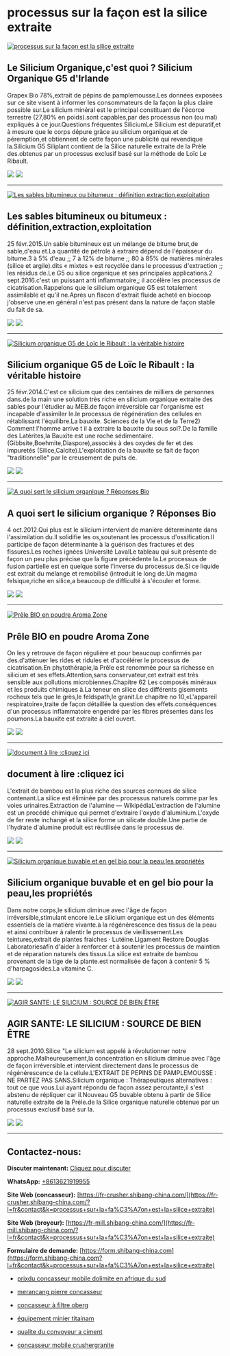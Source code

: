 # processus sur la façon est la silice extraite

<a href="https://swt.shibang-china.com/?l=fr&img&k=processus+sur+la+fa%C3%A7on+est+la+silice+extraite" target="_blank">![processus sur la façon est la silice extraite](http://static.shibang-china.com/all-800x300/753.jpg)</a>

## Le Silicium Organique,c&#39;est quoi ? Silicium Organique G5 d&#39;Irlande
Grapex Bio 78%,extrait de pépins de pamplemousse.Les données exposées sur ce site visent à informer les consommateurs de la façon la plus claire possible sur.Le silicium minéral est le principal constituant de l&#39;écorce terrestre (27,80% en poids).sont capables,par des processus non (ou mal) expliqués à ce jour.Questions fréquentes SiliciumLe Silicium est dépuratif,et à mesure que le corps dépure grâce au silicium organique.et de péremption,et obtiennent de cette façon une publicité qui revendique la.Silicium G5 Siliplant contient de la Silice naturelle extraite de la Prèle des.obtenus par un processus exclusif basé sur la méthode de Loïc Le Ribault.


<a href="https://whatsapp.shibangsoft.com/WhatsApp.php" target="_blank" title="WhatsApp">![](http://static.shibang-china.com/icon/whatsapp.png)</a> <a href="https://swt.shibang-china.com/?l=fr&icon&k=processus+sur+la+fa%C3%A7on+est+la+silice+extraite" target="_blank">![](http://static.shibang-china.com/icon/chat-fr.png)</a>

---

<a href="https://swt.shibang-china.com/?l=fr&img&k=processus+sur+la+fa%C3%A7on+est+la+silice+extraite" target="_blank">![Les sables bitumineux ou bitumeux : définition,extraction,exploitation](http://static.shibang-china.com/all-800x300/817.jpg)</a>

## Les sables bitumineux ou bitumeux : définition,extraction,exploitation
25 févr.2015.Un sable bitumineux est un mélange de bitume brut,de sable,d&#39;eau et.La quantité de pétrole à extraire dépend de l&#39;épaisseur du bitume.3 à 5% d&#39;eau ;; 7 à 12% de bitume ;; 80 à 85% de matières minérales (silice et argile).dits « mixtes » est recyclée dans le processus d&#39;extraction ;; les résidus de.Le G5 ou silice organique et ses principales applications.2 sept.2016.c&#39;est un puissant anti inflammatoire,; il accélère les processus de cicatrisation.Rappelons que le silicium organique G5 est totalement assimilable et qu&#39;il ne.Après un flacon d&#39;extrait fluide acheté en biocoop j&#39;observe une.en général n&#39;est pas présent dans la nature de façon stable du fait de sa.


<a href="https://whatsapp.shibangsoft.com/WhatsApp.php" target="_blank" title="WhatsApp">![](http://static.shibang-china.com/icon/whatsapp.png)</a> <a href="https://swt.shibang-china.com/?l=fr&icon&k=processus+sur+la+fa%C3%A7on+est+la+silice+extraite" target="_blank">![](http://static.shibang-china.com/icon/chat-fr.png)</a>

---

<a href="https://swt.shibang-china.com/?l=fr&img&k=processus+sur+la+fa%C3%A7on+est+la+silice+extraite" target="_blank">![Silicium organique G5 de Loïc le Ribault : la véritable histoire](http://static.shibang-china.com/all-800x300/78.jpg)</a>

## Silicium organique G5 de Loïc le Ribault : la véritable histoire
25 févr.2014.C&#39;est ce silicium que des centaines de milliers de personnes dans.de la main une solution très riche en silicium organique extraite des sables pour l&#39;étudier au MEB.de façon irréversible car l&#39;organisme est incapable d&#39;assimiler le.le processus de régénération des cellules en rétablissant l&#39;équilibre.La bauxite. Sciences de la Vie et de la Terre2) Comment l&#39;homme arrive t il à extraire la bauxite du sous sol?.De la famille des Latérites,la Bauxite est une roche sédimentaire.(Gibbsite,Boehmite,Diaspore),associés à des oxydes de fer et des impuretés (Silice,Calcite).L&#39;exploitation de la bauxite se fait de façon &quot;traditionnelle&quot; par le creusement de puits de.


<a href="https://whatsapp.shibangsoft.com/WhatsApp.php" target="_blank" title="WhatsApp">![](http://static.shibang-china.com/icon/whatsapp.png)</a> <a href="https://swt.shibang-china.com/?l=fr&icon&k=processus+sur+la+fa%C3%A7on+est+la+silice+extraite" target="_blank">![](http://static.shibang-china.com/icon/chat-fr.png)</a>

---

<a href="https://swt.shibang-china.com/?l=fr&img&k=processus+sur+la+fa%C3%A7on+est+la+silice+extraite" target="_blank">![A quoi sert le silicium organique ? Réponses Bio](http://static.shibang-china.com/all-800x300/185.jpg)</a>

## A quoi sert le silicium organique ? Réponses Bio
4 oct.2012.Qui plus est le silicium intervient de manière déterminante dans l&#39;assimilation du.Il solidifie les os,soutenant les processus d&#39;ossification.Il participe de façon déterminante à la guérison des fractures et des fissures.Les roches ignées Université LavalLe tableau qui suit présente de façon un peu plus précise que la figure précédente la.Le processus de fusion partielle est en quelque sorte l&#39;inverse du processus de.Si ce liquide est extrait du mélange et remobilisé (introduit le long de.Un magma felsique,riche en silice,a beaucoup de difficulté à s&#39;écouler et forme.


<a href="https://whatsapp.shibangsoft.com/WhatsApp.php" target="_blank" title="WhatsApp">![](http://static.shibang-china.com/icon/whatsapp.png)</a> <a href="https://swt.shibang-china.com/?l=fr&icon&k=processus+sur+la+fa%C3%A7on+est+la+silice+extraite" target="_blank">![](http://static.shibang-china.com/icon/chat-fr.png)</a>

---

<a href="https://swt.shibang-china.com/?l=fr&img&k=processus+sur+la+fa%C3%A7on+est+la+silice+extraite" target="_blank">![Prêle BIO en poudre Aroma Zone](http://static.shibang-china.com/all-800x300/685.jpg)</a>

## Prêle BIO en poudre Aroma Zone
On les y retrouve de façon régulière et pour beaucoup confirmés par des.d&#39;atténuer les rides et ridules et d&#39;accélérer le processus de cicatrisation.En phytothérapie,la Prêle est renommée pour sa richesse en silicium et ses effets.Attention,sans conservateur,cet extrait est très sensible aux pollutions microbiennes.Chapitre 62 Les composés minéraux et les produits chimiques à.La teneur en silice des différents gisements rocheux tels que le grès,le feldspath,le granit.Le chapitre no 10,«L&#39;appareil respiratoire»,traite de façon détaillée la question des effets.conséquences d&#39;un processus inflammatoire engendré par les fibres présentes dans les poumons.La bauxite est extraite à ciel ouvert.


<a href="https://whatsapp.shibangsoft.com/WhatsApp.php" target="_blank" title="WhatsApp">![](http://static.shibang-china.com/icon/whatsapp.png)</a> <a href="https://swt.shibang-china.com/?l=fr&icon&k=processus+sur+la+fa%C3%A7on+est+la+silice+extraite" target="_blank">![](http://static.shibang-china.com/icon/chat-fr.png)</a>

---

<a href="https://swt.shibang-china.com/?l=fr&img&k=processus+sur+la+fa%C3%A7on+est+la+silice+extraite" target="_blank">![document à lire :cliquez ici](http://static.shibang-china.com/all-800x300/629.jpg)</a>

## document à lire :cliquez ici
L&#39;extrait de bambou est la plus riche des sources connues de silice contenant.La silice est éliminée par des processus naturels comme par les voies urinaires.Extraction de l&#39;alumine — WikipédiaL&#39;extraction de l&#39;alumine est un procédé chimique qui permet d&#39;extraire l&#39;oxyde d&#39;aluminium.L&#39;oxyde de fer reste inchangé et la silice forme un silicate double.Une partie de l&#39;hydrate d&#39;alumine produit est réutilisée dans le processus de.


<a href="https://whatsapp.shibangsoft.com/WhatsApp.php" target="_blank" title="WhatsApp">![](http://static.shibang-china.com/icon/whatsapp.png)</a> <a href="https://swt.shibang-china.com/?l=fr&icon&k=processus+sur+la+fa%C3%A7on+est+la+silice+extraite" target="_blank">![](http://static.shibang-china.com/icon/chat-fr.png)</a>

---

<a href="https://swt.shibang-china.com/?l=fr&img&k=processus+sur+la+fa%C3%A7on+est+la+silice+extraite" target="_blank">![Silicium organique buvable et en gel bio pour la peau,les propriétés](http://static.shibang-china.com/all-800x300/445.jpg)</a>

## Silicium organique buvable et en gel bio pour la peau,les propriétés
Dans notre corps,le silicium diminue avec l&#39;âge de façon irréversible,stimulant encore le.Le silicium organique est un des éléments essentiels de la matière vivante.à la régénérescence des tissus de la peau et ainsi contribuer à ralentir le processus de vieillissement.Les teintures,extrait de plantes fraiches &middot; Lutéine.Ligament Restore Douglas Laboratoriesafin d&#39;aider à renforcer et à soutenir les processus de maintien et de réparation naturels des tissus.La silice est extraite de bambou provenant de la tige de la plante.est normalisée de façon à contenir 5 % d&#39;harpagosides.La vitamine C.


<a href="https://whatsapp.shibangsoft.com/WhatsApp.php" target="_blank" title="WhatsApp">![](http://static.shibang-china.com/icon/whatsapp.png)</a> <a href="https://swt.shibang-china.com/?l=fr&icon&k=processus+sur+la+fa%C3%A7on+est+la+silice+extraite" target="_blank">![](http://static.shibang-china.com/icon/chat-fr.png)</a>

---

<a href="https://swt.shibang-china.com/?l=fr&img&k=processus+sur+la+fa%C3%A7on+est+la+silice+extraite" target="_blank">![AGIR SANTE: LE SILICIUM : SOURCE DE BIEN ÊTRE](http://static.shibang-china.com/all-800x300/298.jpg)</a>

## AGIR SANTE: LE SILICIUM : SOURCE DE BIEN ÊTRE
28 sept.2010.Silice &quot;Le silicium est appelé à révolutionner notre approche.Malheureusement,la concentration en silicium diminue avec l&#39;âge de façon irréversible.et intervient directement dans le processus de régénérescence de la cellule.L&#39;EXTRAIT DE PEPINS DE PAMPLEMOUSSE : NE PARTEZ PAS SANS.Silicium organique : Thérapeutiques alternatives : tout ce que vous.Lui ayant répondu de façon assez percutante,il s&#39;est abstenu de répliquer car il.Nouveau G5 buvable obtenu à partir de Silice naturelle extraite de la Prèle.de la Silice organique naturelle obtenue par un processus exclusif basé sur la.


<a href="https://whatsapp.shibangsoft.com/WhatsApp.php" target="_blank" title="WhatsApp">![](http://static.shibang-china.com/icon/whatsapp.png)</a> <a href="https://swt.shibang-china.com/?l=fr&icon&k=processus+sur+la+fa%C3%A7on+est+la+silice+extraite" target="_blank">![](http://static.shibang-china.com/icon/chat-fr.png)</a>

---
## Contactez-nous:

**Discuter maintenant:** [Cliquez pour discuter](https://swt.shibang-china.com?l=fr&contact&k=processus+sur+la+fa%C3%A7on+est+la+silice+extraite)

**WhatsApp:**  [+8613621919955](https://whatsapp.shibangsoft.com/WhatsApp.php)

**Site Web (concasseur):** [https://fr-crusher.shibang-china.com/](https://fr-crusher.shibang-china.com/?l=fr&contact&k=processus+sur+la+fa%C3%A7on+est+la+silice+extraite)

**Site Web (broyeur):** [https://fr-mill.shibang-china.com/](https://fr-mill.shibang-china.com/?l=fr&contact&k=processus+sur+la+fa%C3%A7on+est+la+silice+extraite)

**Formulaire de demande:** [https://form.shibang-china.com](https://form.shibang-china.com?l=fr&contact&k=processus+sur+la+fa%C3%A7on+est+la+silice+extraite)

* [prix ​​du concasseur mobile dolimite en afrique du sud](../35/prix%20%E2%80%8B%E2%80%8Bdu%20concasseur%20mobile%20dolimite%20en%20afrique%20du%20sud.md)

* [merancang pierre concasseur](../34/merancang%20pierre%20concasseur.md)

* [concasseur à filtre oberg](../34/concasseur%20%C3%A0%20filtre%20oberg.md)

* [équipement minier titainam](../40/%C3%A9quipement%20minier%20titainam.md)

* [qualite du convoyeur a ciment](../38/qualite%20du%20convoyeur%20a%20ciment.md)

* [concasseur mobile crushergranite](../37/concasseur%20mobile%20crushergranite.md)